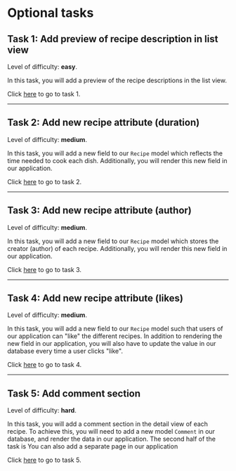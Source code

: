 # Optional tasks

## Task 1: Add preview of recipe description in list view

Level of difficulty: **easy**.

In this task, you will add a preview of the recipe descriptions in the list view.

Click [here](/__tasks__/optional/task1_description) to go to task 1.

---

## Task 2: Add new recipe attribute (duration)

Level of difficulty: **medium**.

In this task, you will add a new field to our `Recipe` model which reflects the time needed to cook each dish. Additionally, you will render this new field in our application.

Click [here](/__tasks__/optional/task2_duration) to go to task 2.

---

## Task 3: Add new recipe attribute (author)

Level of difficulty: **medium**.

In this task, you will add a new field to our `Recipe` model which stores the creator (author) of each recipe. Additionally, you will render this new field in our application.

Click [here](/__tasks__/optional/task3_author) to go to task 3.

---

## Task 4: Add new recipe attribute (likes)

Level of difficulty: **medium**.

In this task, you will add a new field to our `Recipe` model such that users of our application can "like" the different recipes. In addition to rendering the new field in our application, you will also have to update the value in our database every time a user clicks "like".

Click [here](/__tasks__/optional/task4_likes) to go to task 4.

---

## Task 5: Add comment section

Level of difficulty: **hard**.

In this task, you will add a comment section in the detail view of each recipe. To achieve this, you will need to add a new model `Comment` in our database, and render the data in our application. The second half of the task is You can also add a separate page in our application

Click [here](/__tasks__/optional/task5_comments) to go to task 5.
